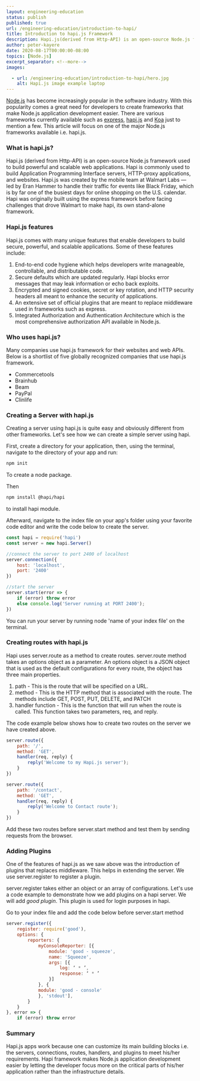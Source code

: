 ```yaml
---
layout: engineering-education
status: publish
published: true
url: /engineering-education/introduction-to-hapi/
title: Introduction to hapi.js Framework
description: Hapi.js(derived from Http-API) is an open-source Node.js framework used to build powerful and scalable web applications. We go over what is Hapi.js - what are some of its features.
author: peter-kayere
date: 2020-08-17T00:00:00-08:00
topics: [Node.js]
excerpt_separator: <!--more-->
images:

  - url: /engineering-education/introduction-to-hapi/hero.jpg
    alt: Hapi.js image example laptop
---
```

[Node.js](https://nodejs.org/en/docs/) has become increasingly popular in the software industry. With this popularity comes a great need for developers to create frameworks that make Node.js application development easier. There are various frameworks currently available such as [express](https://expressjs.com), [hapi.js](https://hapi.dev) and [Koa](https://koajs.com) just to mention a few. This article will focus on one of the major Node.js frameworks available i.e. hapi.js.
<!--more-->
### What is hapi.js?
Hapi.js (derived from Http-API) is an open-source Node.js framework used to build powerful and scalable web applications. Hapi is commonly used to build Application Programming Interface servers, HTTP-proxy applications, and websites.
Hapi.js was created by the mobile team at Walmart Labs — led by Eran Hammer to handle their traffic for events like Black Friday, which is by far one of the busiest days for online shopping on the U.S. calendar.
Hapi was originally built using the express framework before facing challenges that drove Walmart to make hapi, its own stand-alone framework.

### Hapi.js features
Hapi.js comes with many unique features that enable developers to build secure, powerful, and scalable applications.
Some of these features include:
1. End-to-end code hygiene which helps developers write manageable, controllable, and distributable code.
2. Secure defaults which are updated regularly. Hapi blocks error messages that may leak information or echo back exploits.
3. Encrypted and signed cookies, secret or key rotation, and HTTP security headers all meant to enhance the security of applications.
4. An extensive set of official plugins that are meant to replace middleware used in frameworks such as express.
5. Integrated Authorization and Authentication Architecture which is the most comprehensive authorization API available in Node.js.

### Who uses hapi.js?
Many companies use hapi.js framework for their websites and web APIs.
Below is a shortlist of five globally recognized companies that use hapi.js framework.
- Commercetools
- Brainhub
- Beam
- PayPal
- Clinlife

### Creating a Server with hapi.js
Creating a server using hapi.js is quite easy and obviously different from other frameworks.
Let's see how we can create a simple server using hapi.

First, create a directory for your application, then, using the terminal, navigate to the directory of your app and run:

```bash
npm init
```
To create a node package.

Then

```bash
npm install @hapi/hapi
```
to install hapi module.

Afterward, navigate to the index file on your app's folder using your favorite code editor and write the code below to create the server.

```js
const hapi = require('hapi')
const server = new hapi.Server()

//connect the server to port 2400 of localhost
server.connection({
    host: 'localhost',
    port: '2400'
})

//start the server
server.start(error => {
    if (error) throw error
    else console.log('Server running at PORT 2400');
})
```
You can run your server by running node 'name of your index file' on the terminal.

### Creating routes with hapi.js
Hapi uses server.route as a method to create routes. server.route method takes an options object as a parameter. An options object is a JSON object that is used as the default configurations for every route, the object has three main properties.
1. path - This is the route that will be specified on a URL.
2. method - This is the HTTP method that is associated with the route. The methods include GET, POST, PUT, DELETE, and PATCH
3. handler function - This is the function that will run when the route is called. This function takes two parameters, req, and reply.

The code example below shows how to create two routes on the server we have created above.

```js
server.route({
    path: '/',
    method: 'GET',
    handler(req, reply) {
        reply('Welcome to my Hapi.js server');
    }
})

server.route({
    path: '/contact',
    method: 'GET',
    handler(req, reply) {
        reply('Welcome to Contact route');
    }
})
```
Add these two routes before server.start method and test them by sending requests from the browser.

### Adding Plugins
One of the features of hapi.js as we saw above was the introduction of plugins that replaces middleware. This helps in extending the server. We use server.register to register a plugin.

server.register takes either an object or an array of configurations. Let's use a code example to demonstrate how we add plugins on a hapi server. We will add *good plugin*. This plugin is used for login purposes in hapi.

Go to your index file and add the code below before server.start method

```js
server.register({
    register: require('good'),
    options: {
        reporters: {
            myConsoleReporter: [{
                module: 'good - squeeze',
                name: 'Squeeze',
                args: [{
                    log: ‘ * ’,
                    response: ‘ * ’
                }]
            }, {
            module: 'good - console'
            }, 'stdout'],
        }
    }
}, error => {
    if (error) throw error
```

### Summary
Hapi.js apps work because one can customize its main building blocks i.e. the servers, connections, routes, handlers, and plugins to meet his/her requirements. Hapi framework makes Node.js application development easier by letting the developer focus more on the critical parts of his/her application rather than the infrastructure details.
